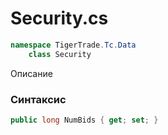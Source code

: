 
# Security.cs
```csharp
namespace TigerTrade.Tc.Data  
    class Security
```

Описание

### Синтаксис
```csharp
public long NumBids { get; set; }
```

